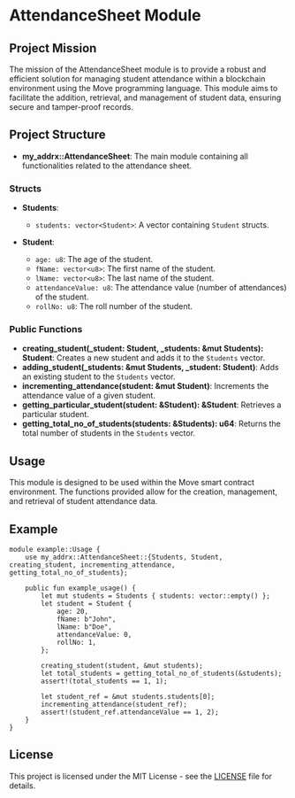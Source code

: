 
# AttendanceSheet Module

## Project Mission

The mission of the AttendanceSheet module is to provide a robust and efficient solution for managing student attendance within a blockchain environment using the Move programming language. This module aims to facilitate the addition, retrieval, and management of student data, ensuring secure and tamper-proof records.

## Project Structure

- **my_addrx::AttendanceSheet**: The main module containing all functionalities related to the attendance sheet.

### Structs

- **Students**: 
  - `students: vector<Student>`: A vector containing `Student` structs.

- **Student**: 
  - `age: u8`: The age of the student.
  - `fName: vector<u8>`: The first name of the student.
  - `lName: vector<u8>`: The last name of the student.
  - `attendanceValue: u8`: The attendance value (number of attendances) of the student.
  - `rollNo: u8`: The roll number of the student.

### Public Functions

- **creating_student(_student: Student, _students: &mut Students): Student**: Creates a new student and adds it to the `Students` vector.
- **adding_student(_students: &mut Students, _student: Student)**: Adds an existing student to the `Students` vector.
- **incrementing_attendance(student: &mut Student)**: Increments the attendance value of a given student.
- **getting_particular_student(student: &Student): &Student**: Retrieves a particular student.
- **getting_total_no_of_students(students: &Students): u64**: Returns the total number of students in the `Students` vector.

## Usage

This module is designed to be used within the Move smart contract environment. The functions provided allow for the creation, management, and retrieval of student attendance data.

## Example

```move
module example::Usage {
    use my_addrx::AttendanceSheet::{Students, Student, creating_student, incrementing_attendance, getting_total_no_of_students};

    public fun example_usage() {
        let mut students = Students { students: vector::empty() };
        let student = Student {
            age: 20,
            fName: b"John",
            lName: b"Doe",
            attendanceValue: 0,
            rollNo: 1,
        };
        
        creating_student(student, &mut students);
        let total_students = getting_total_no_of_students(&students);
        assert!(total_students == 1, 1);

        let student_ref = &mut students.students[0];
        incrementing_attendance(student_ref);
        assert!(student_ref.attendanceValue == 1, 2);
    }
}
```

## License

This project is licensed under the MIT License - see the [LICENSE](LICENSE) file for details.
